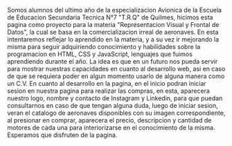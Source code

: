   Somos alumnos del ultimo año de la especializacion Avionica de la Escuela de Educacion Secundaria Tecnica N°7 "T.R.Q" de Quilmes, hicimos esta pagina como proyecto para la materia "Representacion Visual y Frontal de Datos", la cual se basa en la comercializacion irreal de aeronaves. En esta intentaremos reflejar lo aprendido en la materia, y a su vez ir mejorando la misma para seguir adquiriendo conocimiento y habilidades sobre la programacion en HTML, CSS y JavaScript, lenguajes que fuimos aprendiendo durante el año. La idea es que en un futuro nos pueda servir para mostrar nuestras capacidades en cuanto al desarrollo web, asi en caso de que se requiera poder en algun momento usarlo de alguna manera como un C.V.
  En cuanto al desarrollo en la pagina, en el inicio podran iniciar sesion en nuestra pagina para realizar las compras, en esta, aparecera nuestro logo, nombre y contacto de Instagram y Linkedin, para que puedan consultarnos en caso  de que tengan alguna duda, luego de iniciar sesion, veran el catalogo de aeronaves disponibles con su imagen correspondiente, al presionar en comprar, aparecera el precio, descripcion y cantidad de motores de cada una para interiorizarse en el conocimiento de la misma. Esperamos que disfruten de la pagina. 

